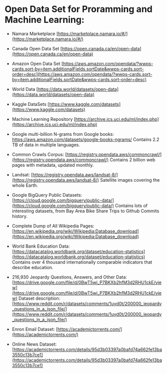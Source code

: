 # Open Data Set for Proramming and Machine Learning: 

- Namara Marketplace [https://marketplace.namara.io/#/](https://marketplace.namara.io/#/) 
- Canada Open Data Set [https://open.canada.ca/en/open-data](https://open.canada.ca/en/open-data)
- Amazon Open Data Set [https://aws.amazon.com/opendata/?wwps-cards.sort-by=item.additionalFields.sortDate&wwps-cards.sort-order=desc](https://aws.amazon.com/opendata/?wwps-cards.sort-by=item.additionalFields.sortDate&wwps-cards.sort-order=desc) 
- World Data [https://data.world/datasets/open-data](https://data.world/datasets/open-data)
- Kaggle DataSets [https://www.kaggle.com/datasets](https://www.kaggle.com/datasets)
- Machine Learning Repository [https://archive.ics.uci.edu/ml/index.php](https://archive.ics.uci.edu/ml/index.php)

- Google multi-billion N-grams from Google books: https://aws.amazon.com/datasets/google-books-ngrams/ Contains 2.2 TB of data in multiple languages.

- Common Crawls Corpus: [https://registry.opendata.aws/commoncrawl/](https://registry.opendata.aws/commoncrawl/) Contains 2 billion web pages with metadata, updated monthly. 


- Landsat: [https://registry.opendata.aws/landsat-8/](https://registry.opendata.aws/landsat-8/)
Satellite images covering the whole Earth. 

- Google BigQuery Public Datasets: [https://cloud.google.com/bigquery/public-data/](https://cloud.google.com/bigquery/public-data/) Contains lots of interesting datasets, from Bay Area Bike Share Trips to Github Commits history.

- Complete Dump of All Wikipedia Pages: [https://en.wikipedia.org/wiki/Wikipedia:Database_download](https://en.wikipedia.org/wiki/Wikipedia:Database_download)

- World Bank Education Data: [https://datacatalog.worldbank.org/dataset/education-statistics](https://datacatalog.worldbank.org/dataset/education-statistics) Contains over 4 thousand internationally comparable indicators that describe education.

- 216,930 Jeopardy Questions, Answers, and Other Data: [https://drive.google.com/file/d/0BwT5wj_P7BKXb2hfM3d2RHU1ckE/view](https://drive.google.com/file/d/0BwT5wj_P7BKXb2hfM3d2RHU1ckE/view) Dataset description: [https://www.reddit.com/r/datasets/comments/1uyd0t/200000_jeopardy_questions_in_a_json_file/](https://www.reddit.com/r/datasets/comments/1uyd0t/200000_jeopardy_questions_in_a_json_file/) 

- Enron Email Dataset: [https://academictorrents.com/](https://academictorrents.com/)

- Online News Dataset: [https://academictorrents.com/details/95d3b03397a0bafd74a662fe13ba3550c13b7ce1](https://academictorrents.com/details/95d3b03397a0bafd74a662fe13ba3550c13b7ce1)
